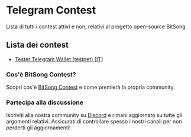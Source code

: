 # Telegram Contest
Lista di tutti i contest attivi e non, relativi al progetto open-source BitSong

## Lista dei contest
- [Tester Telegram Wallet (testnet) [IT]](./tester-telegram-wallet-testnet_it.md)

### Cos'è BitSong Contest?
Scopri cos'è [BitSong Contest](../README_IT.md) e come premierà la propria community.

### Partecipa alla discussione

Iscriviti alla nostra community su [Discord](https://discord.gg/KeHPnSa) e rimani aggiornato su tutte gli argomenti relativi. Assicurati di controllare spesso i nostri canali per non perderti gli aggiornamenti!
